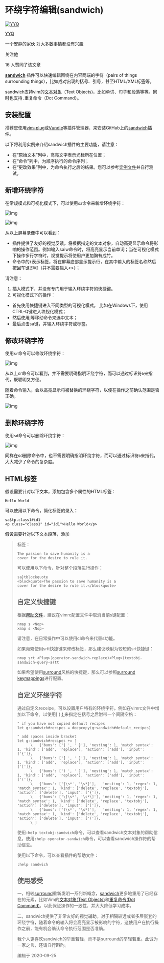 # 环绕字符编辑(sandwich)

[![YYQ](https://pic2.zhimg.com/v2-c4432de041354a82800b86e53483c9c7_xs.jpg?source=172ae18b)](https://www.zhihu.com/people/anthony.yuan)

[YYQ](https://www.zhihu.com/people/anthony.yuan)

一个安静的家伙 对大多数事情都没有兴趣

关注他

16 人赞同了该文章

**[sandwich](https://link.zhihu.com/?target=https%3A//github.com/machakann/vim-sandwich)** 插件可以快速编辑围绕在内容两端的字符（pairs of things surrounding things），比如成对出现的括号、引号，甚至HTML/XML标签等。

sandwich支持vim的[文本对象](https://link.zhihu.com/?target=https%3A//yyq123.github.io/learn-vim/learn-vi-10-TextObjects.html)（Text Objects)，比如单词、句子和段落等等。同时也支持`.`重复命令（Dot Command）。

## 安装配置

推荐您使用[vim-plug](https://link.zhihu.com/?target=http%3A//yyq123.github.io/learn-vim/learn-vi-102-plugin-plug.html)或[Vundle](https://link.zhihu.com/?target=http%3A//yyq123.github.io/learn-vim/learn-vi-101-plugin-vundle.html)等插件管理器，来安装GitHub上的[sandwich](https://link.zhihu.com/?target=https%3A//github.com/machakann/vim-sandwich)插件。

以下将利用实例来介绍sandwich插件的主要功能，请注意：

- 在“原始文本”列中，高亮文字表示光标所在位置；
- 在“命令”列中，为顺序执行的命令序列；
- 在“更改效果”列中，为命令执行之后的结果。您可以参考[实例文件](https://link.zhihu.com/?target=https%3A//github.com/yyq123/learn-vim/blob/master/samples/surroundings.txt)并自行测试。

## 新增环绕字符

在常规模式和可视化模式下，可以使用`sa`命令来新增环绕字符：

![img](https://pic4.zhimg.com/80/v2-a33b64f4c9e94b182a5d9c6e35e95597_720w.jpg)

![img](https://pic3.zhimg.com/v2-3b0c090191cfafe67e0814fc97a586ae_b.jpg)

从以上屏幕录像中可以看到：

- 插件提供了友好的视觉反馈。将根据指定的文本对象，自动高亮显示命令将影响的操作范围。例如输入saiw命令时，将高亮显示当前单词；当在可视化模式下操作多行字符时，视觉提示将使用户更加胸有成竹。
- 命令中的`t`表示标签，将在屏幕底部显示提示行，在其中输入的标签名称然后按回车键即可（并不需要输入<>）；

请注意：

1. 插入模式下，并没有专门用于输入环绕字符的快捷键。
2. 可视化模式下的操作：

- 首先使用快捷键进入不同类型的可视化模式。
  比如在Windows下，使用CTRL-Q键进入块视化模式；
- 然后使用j等移动命令来选中文本；
- 最后点击sa键，并输入环绕字符或标签。

## 修改环绕字符

使用`sr`命令可以修改环绕字符：

![img](https://pic1.zhimg.com/80/v2-cf821f08a8d8c80e9444527cca32edc8_720w.jpg)

从以上sr命令可以看到，并不需要明确指明环绕字符，而可以通过标识符`b`来指代，既聪明又方便。

随着命令输入，会以高亮显示将被替换的环绕字符，以便在操作之前确认范围是否正确。

![img](https://pic3.zhimg.com/v2-eb47db230ced6fab3553a508572e913a_b.jpg)

## 删除环绕字符

使用`sd`命令可以删除环绕字符：

![img](https://pic2.zhimg.com/80/v2-ce2fc0693ff3a164076e8ff283fc44a1_720w.jpg)

同样在sd删除命令中，也不需要明确指明环绕字符，而可以通过标识符`b`来指代，大大减少了命令的复杂度。

## HTML标签

假设需要针对以下文本，添加包含多个属性的HTML标签：

```text
Hello World
```

可以使用以下命令，简化标签的录入：

```
sa$tp.class1#id1
<p class="class1" id="id1">Hello World</p>
```

假设需要针对以下文本段落，添加<blockquote>标签：

```text
The passion to save humanity is a
cover for the desire to rule it.
```

可以使用以下命令，针对整个段落进行操作：

```
sa}tblockquote
<blockquote>The passion to save humanity is a
cover for the desire to rule it.</blockquote>
```

## 自定义快捷键

根据[帮助文件](https://link.zhihu.com/?target=https%3A//github.com/machakann/vim-sandwich/blob/master/doc/sandwich.txt)，建议在vimrc配置文件中取消当前s键配置：

```vim
nmap s <Nop>
xmap s <Nop>
```

请注意，在日常操作中可以使用cl命令来代替s功能。

如果频繁使用srtt快捷键来修改标签，那么建议映射为较短的srt快捷键：

```vim
nmap srt <Plug>(operator-sandwich-replace)<Plug>(textobj-sandwich-query-a)tt
```

如果希望使用[surround](https://link.zhihu.com/?target=https%3A//github.com/tpope/vim-surround)风格的快捷键，那么可以参照[surround keymappings](https://link.zhihu.com/?target=https%3A//github.com/machakann/vim-sandwich/wiki/Introduce-vim-surround-keymappings)进行配置。

## 自定义环绕字符

通过自定义receipe，可以设置用户特有的环绕字符。例如在vimrc文件中增加以下命令，以使用[ ( [ { ](https://link.zhihu.com/?target=https%3A//github.com/machakann/vim-sandwich/wiki/Bracket-with-spaces)来指定在括号之后附带一个间隔空格：

```vim
" if you have not copied default recipes
let g:sandwich#recipes = deepcopy(g:sandwich#default_recipes)

" add spaces inside bracket
let g:sandwich#recipes += [
      \   {'buns': ['{ ', ' }'], 'nesting': 1, 'match_syntax': 1, 'kind': ['add', 'replace'], 'action': ['add'], 'input': ['{']},
      \   {'buns': ['[ ', ' ]'], 'nesting': 1, 'match_syntax': 1, 'kind': ['add', 'replace'], 'action': ['add'], 'input': ['[']},
      \   {'buns': ['( ', ' )'], 'nesting': 1, 'match_syntax': 1, 'kind': ['add', 'replace'], 'action': ['add'], 'input': ['(']},
      \   {'buns': ['{\s*', '\s*}'],   'nesting': 1, 'regex': 1, 'match_syntax': 1, 'kind': ['delete', 'replace', 'textobj'], 'action': ['delete'], 'input': ['{']},
      \   {'buns': ['\[\s*', '\s*\]'], 'nesting': 1, 'regex': 1, 'match_syntax': 1, 'kind': ['delete', 'replace', 'textobj'], 'action': ['delete'], 'input': ['[']},
      \   {'buns': ['(\s*', '\s*)'],   'nesting': 1, 'regex': 1, 'match_syntax': 1, 'kind': ['delete', 'replace', 'textobj'], 'action': ['delete'], 'input': ['(']},
      \ ]
```

使用`:help textobj-sandwich`命令，可以查看sandwich文本对象的帮助信息，使用`:help operator-sandwich`命令，可以查看sandwich操作符的帮助信息。

使用以下命令，可以查看插件的帮助文件：

```vim
:help sandwich
```

## 使用感受

一，相较[surround](https://link.zhihu.com/?target=http%3A//yyq123.github.io/learn-vim/learn-vim-plugin-surround.html)重新发明一系列新概念，[sandwich](https://link.zhihu.com/?target=https%3A//github.com/machakann/vim-sandwich)更多地重用了已经存在的元素，比如Vim的[文本对象(Text Objects)](https://link.zhihu.com/?target=https%3A//yyq123.github.io/learn-vim/learn-vi-10-TextObjects.html)和[重复命令(Dot Command)](https://link.zhihu.com/?target=https%3A//yyq123.github.io/learn-vim/learn-vi-20-DotCommand.html)，以此保证操作的一致性，并大大降低学习成本。

二，sandwich提供了非常友好的视觉辅助。对于相隔较远或者多层嵌套的环绕字符，随着命令的输入将会高亮显示被影响的字符，这使用户在执行操作之前，能有机会确认命令执行范围是否准确。

我个人更喜欢sandwich的举重若轻，而不是surround的举轻若重。此诚为一家之言，还请自行斟酌。

编辑于 2020-09-25